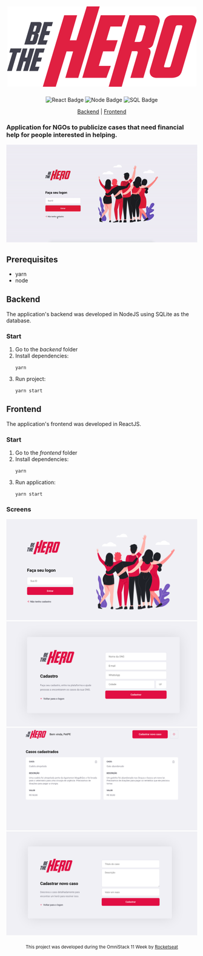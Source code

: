 <h1 align="center"><img src="./frontend/src/assets/logo.svg"/></h1>

<div align="center">

   ![React Badge](https://img.shields.io/badge/-React.js-7bdcfe) ![Node Badge](https://img.shields.io/badge/-Node.js-4d8939) ![SQL Badge](https://img.shields.io/badge/-SQLite-497D9B)

   [Backend](#Backend) | [Frontend](#Frontend)

</div>

<h3>
    Application for NGOs to publicize cases that need financial help for people interested in helping.
</h3>

<p align="center">
    <img src=".github/demo.gif">
</p>

## Prerequisites

- yarn
- node

## Backend

The application's backend was developed in NodeJS using SQLite as the database.

### Start

1. Go to the *backend* folder
2. Install dependencies:
    ```
    yarn
    ```
3. Run project: 
    ```
    yarn start
    ```

## Frontend

The application's frontend was developed in ReactJS.

### Start

1. Go to the *frontend* folder
2. Install dependencies:
    ```
    yarn
    ```
3. Run application: 
    ```
    yarn start
    ```

### Screens

<p align="center">
    <img src=".github/1-log-in.png">
    <img src=".github/2-register.png">
    <img src=".github/3-dashboard.png">
    <img src=".github/4-incident.png">
</p>

<div align="center">
  <sub>This project was developed during the OmniStack 11 Week by
  <a href="https://rocketseat.com.br/">Rocketseat</a>
</div>